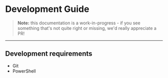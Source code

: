 # Development Guide

> **Note:** this documentation is a work-in-progress - if you see something that's not quite right or missing, we'd really appreciate a PR!

---

## Development requirements
* Git 
* PowerShell
